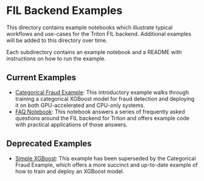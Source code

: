 <!--
# Copyright (c) 2021, NVIDIA CORPORATION. All rights reserved.
#
# Redistribution and use in source and binary forms, with or without
# modification, are permitted provided that the following conditions
# are met:
#  * Redistributions of source code must retain the above copyright
#    notice, this list of conditions and the following disclaimer.
#  * Redistributions in binary form must reproduce the above copyright
#    notice, this list of conditions and the following disclaimer in the
#    documentation and/or other materials provided with the distribution.
#  * Neither the name of NVIDIA CORPORATION nor the names of its
#    contributors may be used to endorse or promote products derived
#    from this software without specific prior written permission.
#
# THIS SOFTWARE IS PROVIDED BY THE COPYRIGHT HOLDERS ``AS IS'' AND ANY
# EXPRESS OR IMPLIED WARRANTIES, INCLUDING, BUT NOT LIMITED TO, THE
# IMPLIED WARRANTIES OF MERCHANTABILITY AND FITNESS FOR A PARTICULAR
# PURPOSE ARE DISCLAIMED.  IN NO EVENT SHALL THE COPYRIGHT OWNER OR
# CONTRIBUTORS BE LIABLE FOR ANY DIRECT, INDIRECT, INCIDENTAL, SPECIAL,
# EXEMPLARY, OR CONSEQUENTIAL DAMAGES (INCLUDING, BUT NOT LIMITED TO,
# PROCUREMENT OF SUBSTITUTE GOODS OR SERVICES; LOSS OF USE, DATA, OR
# PROFITS; OR BUSINESS INTERRUPTION) HOWEVER CAUSED AND ON ANY THEORY
# OF LIABILITY, WHETHER IN CONTRACT, STRICT LIABILITY, OR TORT
# (INCLUDING NEGLIGENCE OR OTHERWISE) ARISING IN ANY WAY OUT OF THE USE
# OF THIS SOFTWARE, EVEN IF ADVISED OF THE POSSIBILITY OF SUCH DAMAGE.
-->

# FIL Backend Examples

This directory contains example notebooks which illustrate typical workflows
and use-cases for the Triton FIL backend. Additional examples will be added to
this directory over time.

Each subdirectory contains an example notebook and a README with instructions
on how to run the example.

## Current Examples
- [Categorical Fraud
  Example](https://github.com/triton-inference-server/fil_backend/tree/main/notebooks/categorical-fraud-detection):
  This introductory example walks through training a categorical XGBoost model for fraud
  detection and deploying it on both GPU-accelerated and CPU-only systems.
- [FAQ
  Notebook](https://github.com/triton-inference-server/fil_backend/tree/main/notebooks/faq):
  This notebook answers a series of frequently asked questions around the FIL
  backend for Triton and offers example code with practical applications of
  those answers.

## Deprecated Examples
- [Simple
  XGBoost](https://github.com/triton-inference-server/fil_backend/tree/main/notebooks/simple-xgboost):
  This example has been superseded by the Categorical Fraud Example, which
  offers a more succinct and up-to-date example of how to train and deploy an
  XGBoost model.
